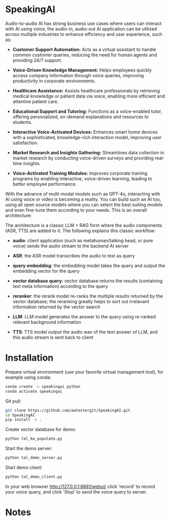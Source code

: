 # SpeakingAI
Audio-to-audio AI has strong business use cases where users can interact with AI using voice, the audio-in, audio-out AI application can be utilized across multiple industries to enhance efficiency and user experience, such as:

- **Customer Support Automation:** Acts as a virtual assistant to handle common customer queries, reducing the need for human agents and providing 24/7 support.

- **Voice-Driven Knowledge Management:** Helps employees quickly access company information through voice queries, improving productivity in corporate environments.

- **Healthcare Assistance:** Assists healthcare professionals by retrieving medical knowledge or patient data via voice, enabling more efficient and attentive patient care.

- **Educational Support and Tutoring:** Functions as a voice-enabled tutor, offering personalized, on-demand explanations and resources to students.

- **Interactive Voice-Activated Devices:** Enhances smart home devices with a sophisticated, knowledge-rich interaction model, improving user satisfaction.

- **Market Research and Insights Gathering:** Streamlines data collection in market research by conducting voice-driven surveys and providing real-time insights.

- **Voice-Activated Training Modules:** Improves corporate training programs by enabling interactive, voice-driven learning, leading to better employee performance.

With the advance of multi-modal models such as GPT-4o, interacting with AI using voice or video is becoming a reality. You can build such an AI too, using all open source models where you can select the best suiting models and even fine-tune them according to your needs. This is an overall architecture:

The architecture is a classic LLM + RAG form where the audio components (ASR, TTS) are added to it. The following explains this classic workflow:

- **audio**: client application (such as metahuman/talking head, or pure voice) sends the audio stream to the backend AI server

- **ASR**: the ASR model transcribes the audio to text as query

- **query embedding**: the embedding model takes the query and output the embedding vector for the query

- **vector database query**: vector database returns the results (containing text meta information) according to the query

- **reranker**: the rerank model re-ranks the multiple results returned by the vector database; the reranking greatly helps to sort out irrelavant information returned by the vector search

- **LLM**: LLM model generates the answer to the query using re-ranked relevant background information

- **TTS**: TTS model output the audio wav of the text answer of LLM, and this audio stream is sent back to client

# Installation
Prepare virtual environment (use your favorite virtual management tool), for example using conda:
```bash
conda create -n speakingai python
conda activate speakingai
```

Git pull:
```bash
git clone https://github.com/awtestergit/SpeakingAI.git
cd SpeakingAI
pip install -e .
```

Create vector database for demo:
```bash
python tal_kw_populate.py
```

Start the demo server:
```bash
python tal_demo_server.py
```
Start demo client:
```bash
python tal_demo_client.py
```

In your web browser
http://127.0.0.1:8881/webui/
click 'record' to record your voice query, and click 'Stop' to send the voice query to server.

# Notes
